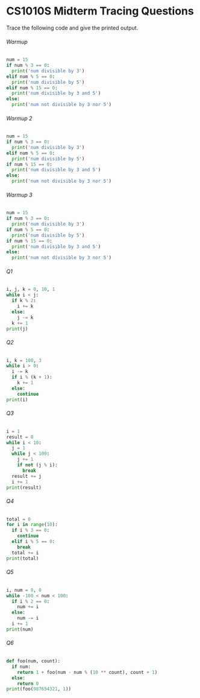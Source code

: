 CS1010S Midterm Tracing Questions
==

Trace the following code and give the printed output.

###### Warmup
```python
num = 15
if num % 3 == 0:
  print('num divisible by 3')
elif num % 5 == 0:
  print('num divisible by 5')
elif num % 15 == 0:
  print('num divisible by 3 and 5')
else:
  print('num not divisible by 3 nor 5')
```

###### Warmup 2
```python
num = 15
if num % 3 == 0:
  print('num divisible by 3')
elif num % 5 == 0:
  print('num divisible by 5')
if num % 15 == 0:
  print('num divisible by 3 and 5')
else:
  print('num not divisible by 3 nor 5')
```

###### Warmup 3
```python
num = 15
if num % 3 == 0:
  print('num divisible by 3')
if num % 5 == 0:
  print('num divisible by 5')
if num % 15 == 0:
  print('num divisible by 3 and 5')
else:
  print('num not divisible by 3 nor 5')
```

###### Q1
```python
i, j, k = 0, 10, 1
while i < j:
  if k % 2:
    i += k
  else:
    j -= k
  k += 1
print(j)
```

###### Q2
```python
i, k = 100, 3
while i > 0:
  i -= k
  if i % (k + 1):
    k += 1
  else:
    continue
print(i)
```

###### Q3
```python
i = 1
result = 0
while i < 10:
  j = 1
  while j < 100:
    j += 1
    if not (j % i):
      break
  result += j
  i += 1
print(result)
```

###### Q4
```python
total = 0
for i in range(10):
  if i % 3 == 0:
    continue
  elif i % 5 == 0:
    break
  total += i
print(total)
```

###### Q5
```python
i, num = 0, 0
while -100 < num < 100:
  if i % 2 == 0:
    num += i
  else:
    num -= i
  i += 1
print(num)
```

###### Q6
```python
def foo(num, count):
  if num:
    return 1 + foo(num - num % (10 ** count), count + 1)
  else:
    return 0
print(foo(987654321, 1))
```

